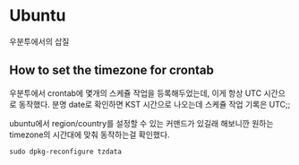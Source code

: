 # Ubuntu

우분투에서의 삽질

## How to set the timezone for crontab

우분투에서 crontab에 몇개의 스케쥴 작업을 등록해두었는데, 이게 항상 UTC 시간으로 동작했다. 분명 date로 확인하면 KST 시간으로 나오는데 스케쥴 작업 기록은 UTC;;

ubuntu에서 region/country를 설정할 수 있는 커맨드가 있길래 해보니깐 원하는 timezone의 시간대에 맞춰 동작하는걸 확인했다.

`sudo dpkg-reconfigure tzdata`